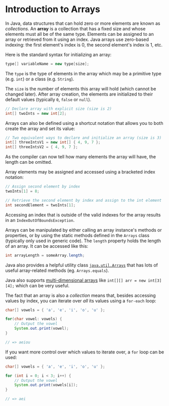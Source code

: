 # Introduction to Arrays

In Java, data structures that can hold zero or more elements are known as _collections_.
An **array** is a collection that has a fixed size and whose elements must all be of the same type.
Elements can be assigned to an array or retrieved from it using an index.
Java arrays use zero-based indexing: the first element's index is 0, the second element's index is 1, etc.

Here is the standard syntax for initializing an array:

```java
type[] variableName = new type[size];
```

The `type` is the type of elements in the array which may be a primitive type (e.g. `int`) or a class (e.g. `String`).

The `size` is the number of elements this array will hold (which cannot be changed later).
After array creation, the elements are initialized to their default values (typically `0`, `false` or `null`).

```java
// Declare array with explicit size (size is 2)
int[] twoInts = new int[2];
```

Arrays can also be defined using a shortcut notation that allows you to both create the array and set its value:

```java
// Two equivalent ways to declare and initialize an array (size is 3)
int[] threeIntsV1 = new int[] { 4, 9, 7 };
int[] threeIntsV2 = { 4, 9, 7 };
```

As the compiler can now tell how many elements the array will have, the length can be omitted.

Array elements may be assigned and accessed using a bracketed index notation:

```java
// Assign second element by index
twoInts[1] = 8;

// Retrieve the second element by index and assign to the int element
int secondElement = twoInts[1];
```

Accessing an index that is outside of the valid indexes for the array results in an `IndexOutOfBoundsException`.

Arrays can be manipulated by either calling an array instance's methods or properties, or by using the static methods defined in the `Arrays` class (typically only used in generic code).
The `length` property holds the length of an array.
It can be accessed like this:

```java
int arrayLength = someArray.length;
```

Java also provides a helpful utility class [`java.util.Arrays`](https://docs.oracle.com/en/java/javase/11/docs/api/java.base/java/util/Arrays.html) that has lots of useful array-related methods (eg. `Arrays.equals`).

Java also supports [multi-dimensional arrays](https://www.programiz.com/java-programming/multidimensional-array) like `int[][] arr = new int[3][4];` which can be very useful.

The fact that an array is also a _collection_ means that, besides accessing values by index, you can iterate over _all_ its values using a `for-each` loop:

```java
char[] vowels = { 'a', 'e', 'i', 'o', 'u' };

for(char vowel: vowels) {
    // Output the vowel
    System.out.print(vowel);
}

// => aeiou
```

If you want more control over which values to iterate over, a `for` loop can be used:

```java
char[] vowels = { 'a', 'e', 'i', 'o', 'u' };

for (int i = 0; i < 3; i++) {
    // Output the vowel
    System.out.print(vowels[i]);
}

// => aei
```
